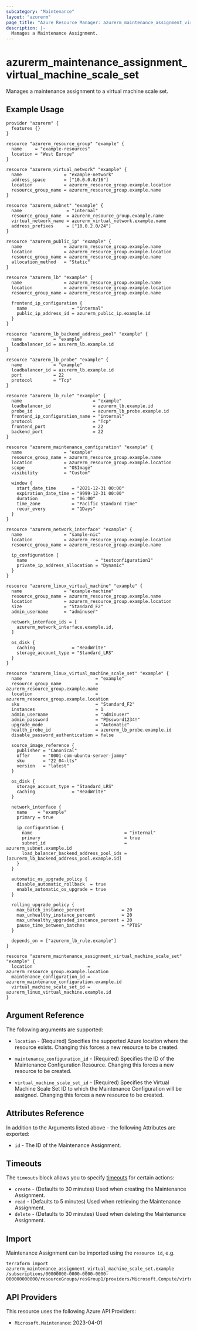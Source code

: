 ```yaml
---
subcategory: "Maintenance"
layout: "azurerm"
page_title: "Azure Resource Manager: azurerm_maintenance_assignment_virtual_machine_scale_set"
description: |-
  Manages a Maintenance Assignment.
---
```


# azurerm_maintenance_assignment_virtual_machine_scale_set

Manages a maintenance assignment to a virtual machine scale set.

## Example Usage

```hcl
provider "azurerm" {
  features {}
}

resource "azurerm_resource_group" "example" {
  name     = "example-resources"
  location = "West Europe"
}

resource "azurerm_virtual_network" "example" {
  name                = "example-network"
  address_space       = ["10.0.0.0/16"]
  location            = azurerm_resource_group.example.location
  resource_group_name = azurerm_resource_group.example.name
}

resource "azurerm_subnet" "example" {
  name                 = "internal"
  resource_group_name  = azurerm_resource_group.example.name
  virtual_network_name = azurerm_virtual_network.example.name
  address_prefixes     = ["10.0.2.0/24"]
}

resource "azurerm_public_ip" "example" {
  name                = azurerm_resource_group.example.name
  location            = azurerm_resource_group.example.location
  resource_group_name = azurerm_resource_group.example.name
  allocation_method   = "Static"
}

resource "azurerm_lb" "example" {
  name                = azurerm_resource_group.example.name
  location            = azurerm_resource_group.example.location
  resource_group_name = azurerm_resource_group.example.name

  frontend_ip_configuration {
    name                 = "internal"
    public_ip_address_id = azurerm_public_ip.example.id
  }
}

resource "azurerm_lb_backend_address_pool" "example" {
  name            = "example"
  loadbalancer_id = azurerm_lb.example.id
}

resource "azurerm_lb_probe" "example" {
  name            = "example"
  loadbalancer_id = azurerm_lb.example.id
  port            = 22
  protocol        = "Tcp"
}

resource "azurerm_lb_rule" "example" {
  name                           = "example"
  loadbalancer_id                = azurerm_lb.example.id
  probe_id                       = azurerm_lb_probe.example.id
  frontend_ip_configuration_name = "internal"
  protocol                       = "Tcp"
  frontend_port                  = 22
  backend_port                   = 22
}

resource "azurerm_maintenance_configuration" "example" {
  name                = "example"
  resource_group_name = azurerm_resource_group.example.name
  location            = azurerm_resource_group.example.location
  scope               = "OSImage"
  visibility          = "Custom"

  window {
    start_date_time      = "2021-12-31 00:00"
    expiration_date_time = "9999-12-31 00:00"
    duration             = "06:00"
    time_zone            = "Pacific Standard Time"
    recur_every          = "1Days"
  }
}

resource "azurerm_network_interface" "example" {
  name                = "sample-nic"
  location            = azurerm_resource_group.example.location
  resource_group_name = azurerm_resource_group.example.name

  ip_configuration {
    name                          = "testconfiguration1"
    private_ip_address_allocation = "Dynamic"
  }
}

resource "azurerm_linux_virtual_machine" "example" {
  name                = "example-machine"
  resource_group_name = azurerm_resource_group.example.name
  location            = azurerm_resource_group.example.location
  size                = "Standard_F2"
  admin_username      = "adminuser"

  network_interface_ids = [
    azurerm_network_interface.example.id,
  ]

  os_disk {
    caching              = "ReadWrite"
    storage_account_type = "Standard_LRS"
  }
}

resource "azurerm_linux_virtual_machine_scale_set" "example" {
  name                            = "example"
  resource_group_name             = azurerm_resource_group.example.name
  location                        = azurerm_resource_group.example.location
  sku                             = "Standard_F2"
  instances                       = 1
  admin_username                  = "adminuser"
  admin_password                  = "P@ssword1234!"
  upgrade_mode                    = "Automatic"
  health_probe_id                 = azurerm_lb_probe.example.id
  disable_password_authentication = false

  source_image_reference {
    publisher = "Canonical"
    offer     = "0001-com-ubuntu-server-jammy"
    sku       = "22_04-lts"
    version   = "latest"
  }

  os_disk {
    storage_account_type = "Standard_LRS"
    caching              = "ReadWrite"
  }

  network_interface {
    name    = "example"
    primary = true

    ip_configuration {
      name                                   = "internal"
      primary                                = true
      subnet_id                              = azurerm_subnet.example.id
      load_balancer_backend_address_pool_ids = [azurerm_lb_backend_address_pool.example.id]
    }
  }

  automatic_os_upgrade_policy {
    disable_automatic_rollback  = true
    enable_automatic_os_upgrade = true
  }

  rolling_upgrade_policy {
    max_batch_instance_percent              = 20
    max_unhealthy_instance_percent          = 20
    max_unhealthy_upgraded_instance_percent = 20
    pause_time_between_batches              = "PT0S"
  }

  depends_on = ["azurerm_lb_rule.example"]
}

resource "azurerm_maintenance_assignment_virtual_machine_scale_set" "example" {
  location                     = azurerm_resource_group.example.location
  maintenance_configuration_id = azurerm_maintenance_configuration.example.id
  virtual_machine_scale_set_id = azurerm_linux_virtual_machine.example.id
}
```

## Argument Reference

The following arguments are supported:

* `location` - (Required) Specifies the supported Azure location where the resource exists. Changing this forces a new resource to be created.

* `maintenance_configuration_id` - (Required) Specifies the ID of the Maintenance Configuration Resource. Changing this forces a new resource to be created.

* `virtual_machine_scale_set_id` - (Required) Specifies the Virtual Machine Scale Set ID to which the Maintenance Configuration will be assigned. Changing this forces a new resource to be created.

## Attributes Reference

In addition to the Arguments listed above - the following Attributes are exported:

* `id` - The ID of the Maintenance Assignment.

## Timeouts

The `timeouts` block allows you to specify [timeouts](https://www.terraform.io/language/resources/syntax#operation-timeouts) for certain actions:

* `create` - (Defaults to 30 minutes) Used when creating the Maintenance Assignment.
* `read` - (Defaults to 5 minutes) Used when retrieving the Maintenance Assignment.
* `delete` - (Defaults to 30 minutes) Used when deleting the Maintenance Assignment.

## Import

Maintenance Assignment can be imported using the `resource id`, e.g.

```shell
terraform import azurerm_maintenance_assignment_virtual_machine_scale_set.example /subscriptions/00000000-0000-0000-0000-000000000000/resourceGroups/resGroup1/providers/Microsoft.Compute/virtualMachineScaleSets/vmss1/providers/Microsoft.Maintenance/configurationAssignments/assign1
```

## API Providers
<!-- This section is generated, changes will be overwritten -->
This resource uses the following Azure API Providers:

* `Microsoft.Maintenance`: 2023-04-01
